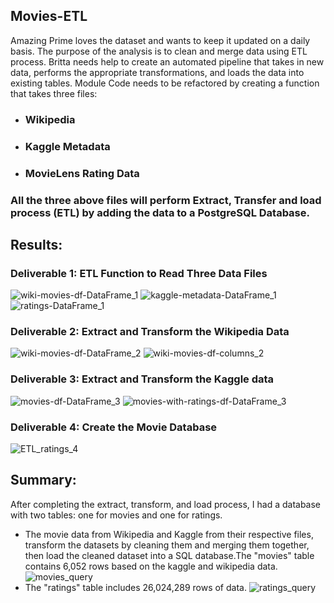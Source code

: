 ## Movies-ETL
Amazing Prime loves the dataset and wants to keep it updated on a daily basis. The purpose of the analysis is to clean and merge data using ETL process. Britta needs help to create an automated pipeline that takes in new data, performs the appropriate transformations, and loads the data into existing tables. Module Code needs to be refactored by creating a function that takes three files:

- ### Wikipedia
- ### Kaggle Metadata
- ### MovieLens Rating Data 

### All the three above files will perform Extract, Transfer and load process (ETL) by adding the data to a PostgreSQL Database. 

## Results:
### Deliverable 1: ETL Function to Read Three Data Files
![wiki-movies-df-DataFrame_1](./Resources/wiki-movies-df-DataFrame_1.png)
![kaggle-metadata-DataFrame_1](./Resources/kaggle-metadata-DataFrame_1.png)
![ratings-DataFrame_1](./Resources/ratings-DataFrame_1.png)

### Deliverable 2: Extract and Transform the Wikipedia Data

![wiki-movies-df-DataFrame_2](./Resources/wiki-movies-df-DataFrame_2.png)
![wiki-movies-df-columns_2](./Resources/wiki-movies-df-columns_2.png)


### Deliverable 3: Extract and Transform the Kaggle data
![movies-df-DataFrame_3](./Resources/movies-df-DataFrame_3.png)
![movies-with-ratings-df-DataFrame_3](./Resources/movies-with-ratings-df-DataFrame_3.png)


### Deliverable 4: Create the Movie Database
![ETL_ratings_4](./Resources/ETL_ratings_4.png)


## Summary:
After completing the extract, transform, and load process, I had a database with two tables: one for movies and one for ratings.
- The movie data from Wikipedia and Kaggle from their respective files, transform the datasets by cleaning them and merging them together, then load the cleaned dataset into a SQL database.The "movies" table contains 6,052 rows based on the kaggle and wikipedia data. 
![movies_query](./Resources/movies_query.png)
- The "ratings" table includes 26,024,289 rows of data.
![ratings_query](./Resources/ratings_query.png)
